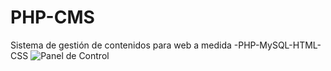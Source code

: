 # PHP-CMS
Sistema de gestión de contenidos para web a medida -PHP-MySQL-HTML-CSS
![Panel de Control](https://user-images.githubusercontent.com/89807520/194788351-23d479eb-d5b8-456c-9b73-002b65f595fb.png)
